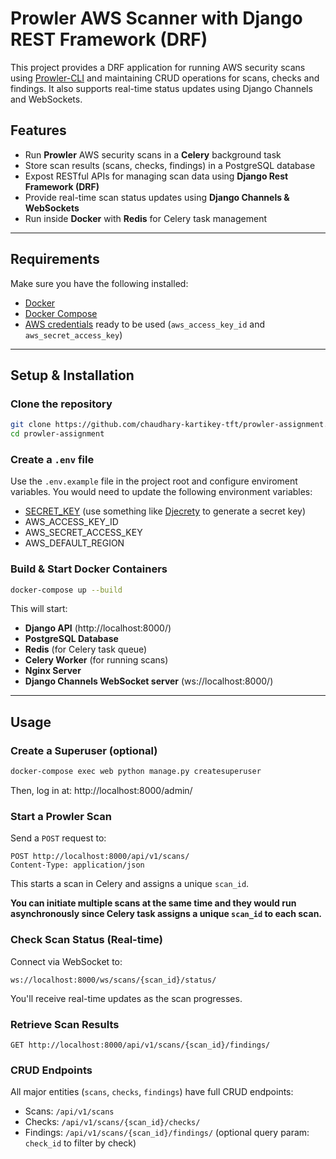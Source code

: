# Prowler AWS Scanner with Django REST Framework (DRF)

This project provides a DRF application for running AWS security scans using [Prowler-CLI](https://docs.prowler.com/projects/prowler-open-source/en/latest/) and maintaining CRUD operations for scans, checks and findings. It also supports real-time status updates using Django Channels and WebSockets.

## Features
- Run **Prowler** AWS security scans in a **Celery** background task
- Store scan results (scans, checks, findings) in a PostgreSQL database
- Expost RESTful APIs for managing scan data using **Django Rest Framework (DRF)**
- Provide real-time scan status updates using **Django Channels & WebSockets**
- Run inside **Docker** with **Redis** for Celery task management

---

## Requirements
Make sure you have the following installed:
- [Docker](https://docs.docker.com/get-docker/)  
- [Docker Compose](https://docs.docker.com/compose/install/)  
- [AWS credentials](https://docs.aws.amazon.com/cli/v1/userguide/cli-configure-files.html) ready to be used (`aws_access_key_id` and `aws_secret_access_key`)

---

## Setup & Installation

### Clone the repository
```sh
git clone https://github.com/chaudhary-kartikey-tft/prowler-assignment.git
cd prowler-assignment
```

### Create a `.env` file
Use the `.env.example` file in the project root and configure enviroment variables.
You would need to update the following environment variables:
- [SECRET_KEY](https://docs.djangoproject.com/en/5.1/ref/settings/#std-setting-SECRET_KEY) (use something like [Djecrety](https://djecrety.ir/) to generate a secret key)
- AWS_ACCESS_KEY_ID
- AWS_SECRET_ACCESS_KEY
- AWS_DEFAULT_REGION

### Build & Start Docker Containers
```sh
docker-compose up --build
```
This will start:  
- **Django API** (http://localhost:8000/)
- **PostgreSQL Database**  
- **Redis** (for Celery task queue)  
- **Celery Worker** (for running scans)
- **Nginx Server**
- **Django Channels WebSocket server** (ws://localhost:8000/)

---

## Usage

### Create a Superuser (optional)
```sh
docker-compose exec web python manage.py createsuperuser
```
Then, log in at: http://localhost:8000/admin/

### Start a Prowler Scan
Send a `POST` request to:
```http
POST http://localhost:8000/api/v1/scans/
Content-Type: application/json
```
This starts a scan in Celery and assigns a unique `scan_id`.

**You can initiate multiple scans at the same time and they would run asynchronously since Celery task assigns a unique `scan_id` to each scan.**

### Check Scan Status (Real-time)
Connect via WebSocket to:
```
ws://localhost:8000/ws/scans/{scan_id}/status/
```
You'll receive real-time updates as the scan progresses.

### Retrieve Scan Results
```http
GET http://localhost:8000/api/v1/scans/{scan_id}/findings/
```

### CRUD Endpoints
All major entities (`scans`, `checks`, `findings`) have full CRUD endpoints:
- Scans: `/api/v1/scans`
- Checks: `/api/v1/scans/{scan_id}/checks/`
- Findings: `/api/v1/scans/{scan_id}/findings/` (optional query param: `check_id` to filter by check)
